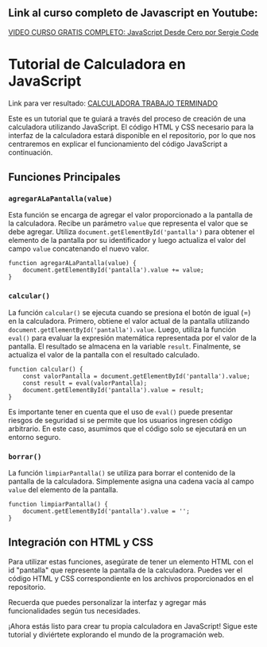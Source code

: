 ## Link al curso completo de Javascript en Youtube:
[VIDEO CURSO GRATIS COMPLETO: JavaScript Desde Cero por Sergie Code](https://youtu.be/N8Xt5rP_DUo)


# Tutorial de Calculadora en JavaScript

Link para ver resultado: [CALCULADORA TRABAJO TERMINADO](https://calculadora-tutorial-js.netlify.app/)

Este es un tutorial que te guiará a través del proceso de creación de una calculadora utilizando JavaScript. El código HTML y CSS necesario para la interfaz de la calculadora estará disponible en el repositorio, por lo que nos centraremos en explicar el funcionamiento del código JavaScript a continuación.

## Funciones Principales

### `agregarALaPantalla(value)`

Esta función se encarga de agregar el valor proporcionado a la pantalla de la calculadora. Recibe un parámetro `value` que representa el valor que se debe agregar. Utiliza `document.getElementById('pantalla')` para obtener el elemento de la pantalla por su identificador y luego actualiza el valor del campo `value` concatenando el nuevo valor.

    function agregarALaPantalla(value) {
        document.getElementById('pantalla').value += value;
    }

### `calcular()`

La función `calcular()` se ejecuta cuando se presiona el botón de igual (=) en la calculadora. Primero, obtiene el valor actual de la pantalla utilizando `document.getElementById('pantalla').value`. Luego, utiliza la función `eval()` para evaluar la expresión matemática representada por el valor de la pantalla. El resultado se almacena en la variable `result`. Finalmente, se actualiza el valor de la pantalla con el resultado calculado.

    function calcular() {
        const valorPantalla = document.getElementById('pantalla').value;
        const result = eval(valorPantalla);
        document.getElementById('pantalla').value = result;
    }

Es importante tener en cuenta que el uso de `eval()` puede presentar riesgos de seguridad si se permite que los usuarios ingresen código arbitrario. En este caso, asumimos que el código solo se ejecutará en un entorno seguro.

### `borrar()`

La función `limpiarPantalla()` se utiliza para borrar el contenido de la pantalla de la calculadora. Simplemente asigna una cadena vacía al campo `value` del elemento de la pantalla.

    function limpiarPantalla() {
        document.getElementById('pantalla').value = '';
    }

## Integración con HTML y CSS

Para utilizar estas funciones, asegúrate de tener un elemento HTML con el id "pantalla" que represente la pantalla de la calculadora. Puedes ver el código HTML y CSS correspondiente en los archivos proporcionados en el repositorio.

Recuerda que puedes personalizar la interfaz y agregar más funcionalidades según tus necesidades.

¡Ahora estás listo para crear tu propia calculadora en JavaScript! Sigue este tutorial y diviértete explorando el mundo de la programación web.
